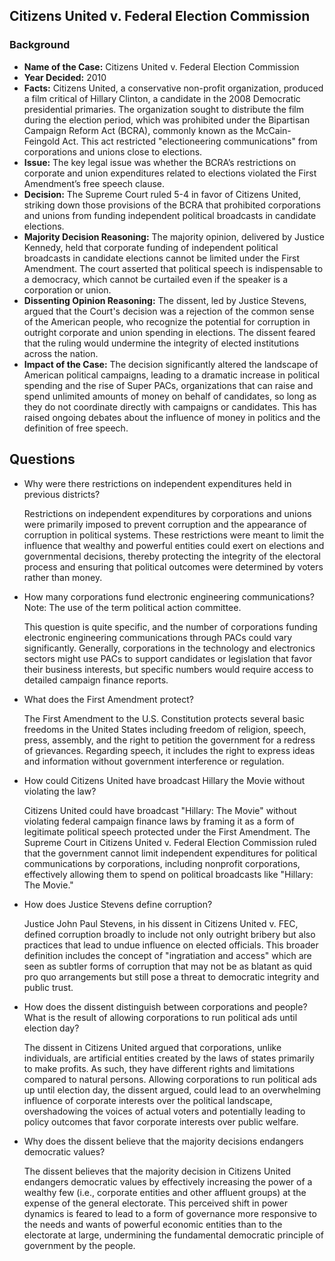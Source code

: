 ## Citizens United v. Federal Election Commission

### Background

- **Name of the Case:** Citizens United v. Federal Election Commission
- **Year Decided:** 2010
- **Facts:** Citizens United, a conservative non-profit organization, produced a film critical of Hillary Clinton, a candidate in the 2008 Democratic presidential primaries. The organization sought to distribute the film during the election period, which was prohibited under the Bipartisan Campaign Reform Act (BCRA), commonly known as the McCain-Feingold Act. This act restricted "electioneering communications" from corporations and unions close to elections.
- **Issue:** The key legal issue was whether the BCRA’s restrictions on corporate and union expenditures related to elections violated the First Amendment’s free speech clause.
- **Decision:** The Supreme Court ruled 5-4 in favor of Citizens United, striking down those provisions of the BCRA that prohibited corporations and unions from funding independent political broadcasts in candidate elections.
- **Majority Decision Reasoning:** The majority opinion, delivered by Justice Kennedy, held that corporate funding of independent political broadcasts in candidate elections cannot be limited under the First Amendment. The court asserted that political speech is indispensable to a democracy, which cannot be curtailed even if the speaker is a corporation or union.
- **Dissenting Opinion Reasoning:** The dissent, led by Justice Stevens, argued that the Court's decision was a rejection of the common sense of the American people, who recognize the potential for corruption in outright corporate and union spending in elections. The dissent feared that the ruling would undermine the integrity of elected institutions across the nation.
- **Impact of the Case:** The decision significantly altered the landscape of American political campaigns, leading to a dramatic increase in political spending and the rise of Super PACs, organizations that can raise and spend unlimited amounts of money on behalf of candidates, so long as they do not coordinate directly with campaigns or candidates. This has raised ongoing debates about the influence of money in politics and the definition of free speech.

## Questions

- Why were there restrictions on independent expenditures held in previous districts?

    Restrictions on independent expenditures by corporations and unions were primarily imposed to prevent corruption and the appearance of corruption in political systems. These restrictions were meant to limit the influence that wealthy and powerful entities could exert on elections and governmental decisions, thereby protecting the integrity of the electoral process and ensuring that political outcomes were determined by voters rather than money.

- How many corporations fund electronic engineering communications?  Note: The use of the term political action committee.

    This question is quite specific, and the number of corporations funding electronic engineering communications through PACs could vary significantly. Generally, corporations in the technology and electronics sectors might use PACs to support candidates or legislation that favor their business interests, but specific numbers would require access to detailed campaign finance reports.

- What does the First Amendment protect?

    The First Amendment to the U.S. Constitution protects several basic freedoms in the United States including freedom of religion, speech, press, assembly, and the right to petition the government for a redress of grievances. Regarding speech, it includes the right to express ideas and information without government interference or regulation.

- How could Citizens United have broadcast  Hillary the Movie without violating the law?

    Citizens United could have broadcast "Hillary: The Movie" without violating federal campaign finance laws by framing it as a form of legitimate political speech protected under the First Amendment. The Supreme Court in Citizens United v. Federal Election Commission ruled that the government cannot limit independent expenditures for political communications by corporations, including nonprofit corporations, effectively allowing them to spend on political broadcasts like "Hillary: The Movie."

- How does Justice Stevens define corruption?

    Justice John Paul Stevens, in his dissent in Citizens United v. FEC, defined corruption broadly to include not only outright bribery but also practices that lead to undue influence on elected officials. This broader definition includes the concept of "ingratiation and access" which are seen as subtler forms of corruption that may not be as blatant as quid pro quo arrangements but still pose a threat to democratic integrity and public trust.

- How does the dissent distinguish between corporations and people? What is the result of allowing corporations to run political ads until election day?

    The dissent in Citizens United argued that corporations, unlike individuals, are artificial entities created by the laws of states primarily to make profits. As such, they have different rights and limitations compared to natural persons. Allowing corporations to run political ads up until election day, the dissent argued, could lead to an overwhelming influence of corporate interests over the political landscape, overshadowing the voices of actual voters and potentially leading to policy outcomes that favor corporate interests over public welfare.

- Why does the dissent believe that the majority decisions endangers democratic values?

    The dissent believes that the majority decision in Citizens United endangers democratic values by effectively increasing the power of a wealthy few (i.e., corporate entities and other affluent groups) at the expense of the general electorate. This perceived shift in power dynamics is feared to lead to a form of governance more responsive to the needs and wants of powerful economic entities than to the electorate at large, undermining the fundamental democratic principle of government by the people.

